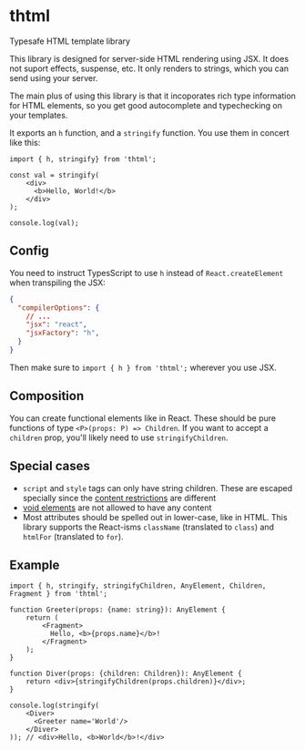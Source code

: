 # thtml
Typesafe HTML template library

This library is designed for server-side HTML rendering using JSX. It does not suport effects,
suspense, etc. It only renders to strings, which you can send using your server.

The main plus of using this library is that it incoporates rich type information for HTML elements,
so you get good autocomplete and typechecking on your templates.

It exports an `h` function, and a `stringify` function. You use them in concert like this:

```tsx
import { h, stringify} from 'thtml';

const val = stringify(
    <div>
      <b>Hello, World!</b>
    </div>
);

console.log(val);
```

## Config

You need to instruct TypesScript to use `h` instead of `React.createElement` when transpiling the
JSX:

```json
{
  "compilerOptions": {
    // ...
    "jsx": "react",
    "jsxFactory": "h",
  }
}
```

Then make sure to `import { h } from 'thtml';` wherever you use JSX.

## Composition
You can create functional elements like in React. These should be pure functions of type `<P>(props:
P) => Children`. If you want to accept a `children` prop, you'll likely need to use
`stringifyChildren`.

## Special cases
* `script` and `style` tags can only have string children. These are escaped specially since the
  [content restrictions](https://html.spec.whatwg.org/multipage/syntax.html#cdata-rcdata-restrictions)
  are different
* [void elements](https://html.spec.whatwg.org/multipage/syntax.html#void-elements) are not allowed
  to have any content
* Most attributes should be spelled out in lower-case, like in HTML. This library supports the
  React-isms `className` (translated to `class`) and `htmlFor` (translated to `for`).

## Example

```tsx
import { h, stringify, stringifyChildren, AnyElement, Children, Fragment } from 'thtml';

function Greeter(props: {name: string}): AnyElement {
    return (
        <Fragment>
          Hello, <b>{props.name}</b>!
        </Fragment>
    );
}

function Diver(props: {children: Children}): AnyElement {
    return <div>{stringifyChildren(props.children)}</div>;
}

console.log(stringify(
    <Diver>
      <Greeter name='World'/>
    </Diver>
)); // <div>Hello, <b>World</b>!</div>
```
